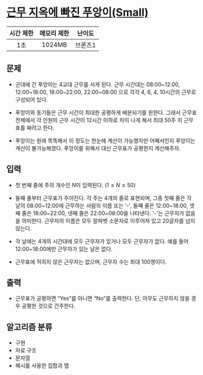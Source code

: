 # [근무 지옥에 빠진 푸앙이(Small)](https://www.acmicpc.net/problem/25593)

| 시간 제한 | 메모리 제한 | 난이도  |
| :-------: | :---------: | :-----: |
|    1초    |   1024MB    | 브론즈1 |

## 문제

- 군대에 간 푸앙이는 4교대 근무를 서게 된다. 근무 시간대는 08:00~12:00, 12:00~18:00, 18:00~22:00, 22:00~08:00 으로 각각 4, 6, 4, 10시간의 근무로 구성되어 있다.

- 푸앙이와 동기들은 근무 시간이 최대한 공평하게 배분되기를 원한다. 그래서 근무표 전체에서 각 인원의 근무 시간이 12시간 이하로 차이 나게 해서 최대 50주 치 근무표를 짜려고 한다.

- 푸앙이는 원래 똑똑해서 이 정도는 한눈에 계산이 가능했지만 어째서인지 푸앙이는 계산이 불가능해졌다. 푸앙이를 위해서 대신 근무표가 공평한지 계산해주자.

## 입력

- 첫 번째 줄에 주의 개수인 $N$이 입력된다. $(1 \leq N \leq 50)$

- 둘째 줄부터 근무표가 주어진다. 각 주는 4개의 줄로 표현되며, 그중 첫째 줄은 각 날의 08:00~12:00에 근무하는 사람의 이름 또는 '-', 둘째 줄은 12:00~18:00, 셋째 줄은 18:00~22:00, 넷째 줄은 22:00~08:00을 나타낸다. '-'는 근무자가 없음을 의미한다. 근무자의 이름은 모두 알파벳 소문자로 이루어져 있고 20글자를 넘지 않는다.

- 각 날에는 4개의 시간대에 모두 근무자가 있거나 모두 근무자가 없다. 예를 들어 12:00~18:00에만 근무자가 있는 날은 없다.

- 근무표에 적히지 않은 근무자는 없으며, 근무자 수는 최대 $100$명이다.

## 출력

- 근무표가 공평하면 “Yes”를 아니면 “No”를 출력한다. 단, 아무도 근무하지 않을 경우 공평한 것으로 간주한다.

## 알고리즘 분류

- 구현
- 자료 구조
- 문자열
- 해시를 사용한 집합과 맵
